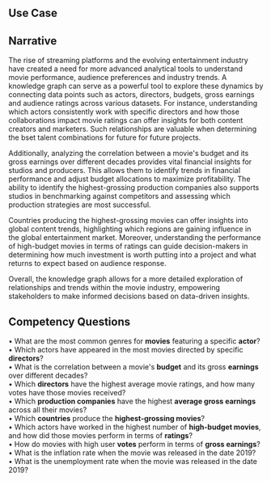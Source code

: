 ## Use Case

## Narrative

The rise of streaming platforms and the evolving entertainment industry have created a need for more advanced analytical tools to understand movie performance, audience preferences and industry trends. A knowledge graph can serve as a powerful tool to explore these dynamics by connecting data points such as actors, directors, budgets, gross earnings and audience ratings across various datasets. For instance, understanding which actors consistently work with specific directors and how those collaborations impact movie ratings can offer insights for both content creators and marketers. Such relationships are valuable when determining the bset talent combinations for future for future projects.

Additionally, analyzing the correlation between a movie's budget and its gross earnings over different decades provides vital financial insights for studios and producers. This allows them to identify trends in financial performance and adjust budget allocations to maximize profitability. The ability to identify the highest-grossing production companies also supports studios in benchmarking against competitors and assessing which production strategies are most successful. 

Countries producing the highest-grossing movies can offer insights into global content trends, highlighting which regions are gaining influence in the global entertainment market. Moreover, understanding the performance of high-budget movies in terms of ratings can guide decision-makers in determining how much investment is worth putting into a project and what returns to expect based on audience response.

Overall, the knowledge graph allows for a more detailed exploration of relationships and trends within the movie industry, empowering stakeholders to make informed decisions based on data-driven insights.


## Competency Questions
• What are the most common genres for <b>movies</b> featuring a specific <b>actor</b>?<br>
•	Which actors have appeared in the most movies directed by specific <b>directors</b>?<br>
•	What is the correlation between a movie's <b>budget</b> and its gross <b>earnings</b> over different decades?<br>
•	Which <b>directors</b> have the highest average movie ratings, and how many votes have those movies received?<br>
•	Which <b>production companies</b> have the highest <b>average gross earnings</b> across all their movies?<br>
•	Which <b>countries</b> produce the <b>highest-grossing movies</b>?<br>
•	Which actors have worked in the highest number of <b>high-budget movies</b>, and how did those movies perform in terms of <b>ratings</b>?<br>
•	How do movies with high user <b>votes</b> perform in terms of <b>gross earnings</b>?<br>
•	What is the inflation rate when the movie was released in the date 2019? <br>
•	What is the unemployment rate when the movie was released in the date 2019?<br>
